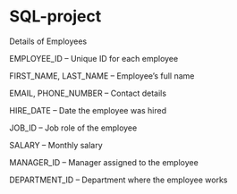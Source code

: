 # SQL-project
Details of Employees

EMPLOYEE_ID – Unique ID for each employee

FIRST_NAME, LAST_NAME – Employee’s full name

EMAIL, PHONE_NUMBER – Contact details

HIRE_DATE – Date the employee was hired

JOB_ID – Job role of the employee

SALARY – Monthly salary

MANAGER_ID – Manager assigned to the employee

DEPARTMENT_ID – Department where the employee works
